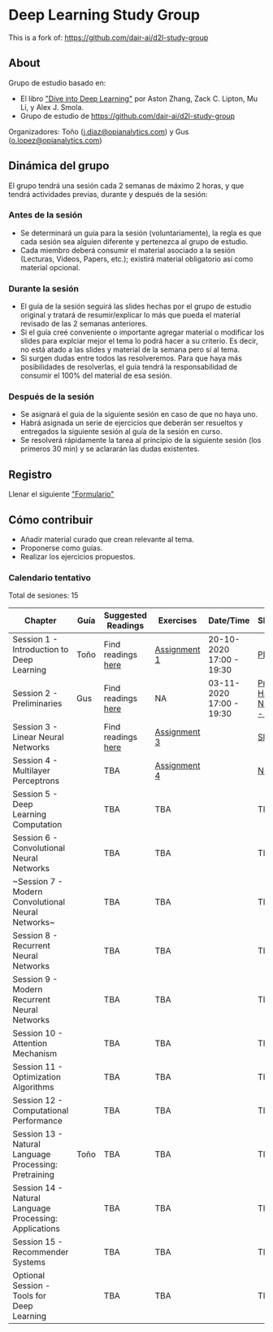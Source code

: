 # Deep Learning Study Group
This is a fork of: https://github.com/dair-ai/d2l-study-group
## About
Grupo de estudio basado en: 
- El libro ["Dive into Deep Learning"](https://d2l.ai/index.html) por Aston Zhang, Zack C. Lipton, Mu Li, y Alex J. Smola.
- Grupo de estudio de https://github.com/dair-ai/d2l-study-group

Organizadores: Toño (j.diaz@opianalytics.com) y Gus (o.lopez@opianalytics.com)

## Dinámica del grupo
El grupo tendrá una sesión cada 2 semanas de máximo 2 horas, y que tendrá actividades previas, durante y después de la sesión:

### Antes de la sesión
- Se determinará un guía para la sesión (voluntariamente), la regla es que cada sesión sea alguien diferente y pertenezca al grupo de estudio. 
- Cada miembro deberá consumir el material asociado a la sesión (Lecturas, Videos, Papers, etc.); existirá material obligatorio así como material opcional.

### Durante la sesión
- El guía de la sesión seguirá las slides hechas por el grupo de estudio original y tratará de resumir/explicar lo más que pueda el material revisado de las 2 semanas anteriores.
- Si el guía creé conveniente o importante agregar material o modificar los slides para explciar mejor el tema lo podrá hacer a su criterio. Es decir, no está atado a las slides y material de la semana pero sí al tema.
- Si surgen dudas entre todos las resolveremos. Para que haya más posibilidades de resolverlas, el guía tendrá la responsabilidad de consumir el 100% del material de esa sesión.

### Después de la sesión
- Se asignará el guia de la siguiente sesión en caso de que no haya uno.
- Habrá asignada un serie de ejercicios que deberán ser resueltos y entregados la siguiente sesión al guía de la sesión en curso. 
- Se resolverá rápidamente la tarea al principio de la siguiente sesión (los primeros 30 min) y se aclararán las dudas existentes.

## Registro
Llenar el siguiente ["Formulario"](https://forms.gle/pMHcyafX4U5QAgMw7)

## Cómo contribuir 
- Añadir material curado que crean relevante al tema.
- Proponerse como guías.
- Realizar los ejercicios propuestos.

### Calendario tentativo
Total de sesiones: 15

| Chapter                                                  | Guía | Suggested Readings                                                                                   | Exercises                                                                                                | Date/Time                | Slides/Notebook                                                                                                                                                                                                                           | Recording                                              |
| -------------------------------------------------------- | ---- | ---------------------------------------------------------------------------------------------------- | -------------------------------------------------------------------------------------------------------- | ------------------------ | ----------------------------------------------------------------------------------------------------------------------------------------------------------------------------------------------------------------------------------------- | ------------------------------------------------------ |
| Session 1 - Introduction to Deep Learning                | Toño | Find readings [here](https://github.com/jadm-opi/d2l-study-group/blob/master/readings/section-01.md) | [Assignment 1](https://github.com/dair-ai/d2l-study-group/blob/master/exercises/section-01.md)           | 20-10-2020 17:00 - 19:30 | [PDF](https://github.com/dair-ai/d2l-study-group/blob/master/slides/Session%201%20-%20Introduction%20to%20Deep%20Learning%20-%20Dive%20into%20Deep%20Learning%20Study%20Group.pdf)                                                        | [YouTube](https://www.youtube.com/watch?v=xS3_b0BsSes) |
| Session 2 - Preliminaries                                | Gus  | Find readings [here](https://github.com/jadm-opi/d2l-study-group/blob/master/readings/section-02.md) | NA                                                                                                       | 03-11-2020 17:00 - 19:30 | [Preliminaries](https://colab.research.google.com/drive/1a_1pTRPToTXMuLDxzEbdsGTws_AXOY4U?usp=sharing), [Hacking Guide to Neural Networks - Draft](https://colab.research.google.com/drive/1m0lNJ9n8LUXHHU4pOLrZZjSMjoeRKCrN?usp=sharing) | [YouTube](https://youtu.be/RyNM1PdgFUQ)                |
| Session 3 - Linear Neural Networks                       |      | Find readings [here](https://github.com/jadm-opi/d2l-study-group/blob/master/readings/section-03.md) | [Assignment 3](https://github.com/dair-ai/d2l-study-group/blob/master/exercises/section-03.md)           |                          | [Slides](https://github.com/dair-ai/d2l-study-group/blob/master/slides/Session%203%20-%20Linear%20Neural%20Networks.pdf), [Notebook](https://colab.research.google.com/drive/1tqdWN073CUxk-Fikcg42ATnjYr3kxfCR?usp=sharing)               | [YouTube](https://youtu.be/OFo85Zq3taU)                |
| Session 4 - Multilayer Perceptrons                       |      | TBA                                                                                                  | [Assignment 4](https://github.com/dair-ai/d2l-study-group/blob/master/exercises/section-04.md)           |                          | [Notebook](https://colab.research.google.com/drive/1ybr2gkjePOIm4rNQDUL-jpGq4bplHr1N?usp=sharing), [Slides](https://github.com/dair-ai/d2l-study-group/blob/master/slides/Section%204%20-%20Multilayer%20perceptrons.pdf)                 | [YouTube](https://youtu.be/ABWUlfMpDt8)                |
| Session 5 - Deep Learning Computation                    |      | TBA                                                                                                  | TBA                                                                                                      |                          | TBA                                                                                                                                                                                                                                       | TBA                                                    |
| Session 6 - Convolutional Neural Networks                |      | TBA                                                                                                  | TBA                                                                                                      |                          | TBA                                                                                                                                                                                                                                       | TBA                                                    |
| ~Session 7 - Modern Convolutional Neural Networks~       |      | TBA                                                                                                  | TBA                                                                                                      |                          | TBA                                                                                                                                                                                                                                       | TBA                                                    |
| Session 8 - Recurrent Neural Networks                    |      | TBA                                                                                                  | TBA                                                                                                      |                          | TBA                                                                                                                                                                                                                                       | TBA                                                    |
| Session 9 - Modern Recurrent Neural Networks             |      | TBA                                                                                                  | TBA                                                                                                      |                          | TBA                                                                                                                                                                                                                                       | TBA                                                    |
| Session 10 - Attention Mechanism                         |      | TBA                                                                                                  | TBA                                                                                                      |                          | TBA                                                                                                                                                                                                                                       | TBA                                                    |
| Session 11 - Optimization Algorithms                     |      | TBA                                                                                                  | TBA                                                                                                      |                          | TBA                                                                                                                                                                                                                                       | TBA                                                    |
| Session 12 - Computational Performance                   |      | TBA                                                                                                  | TBA                                                                                                      |                          | TBA                                                                                                                                                                                                                                       | TBA                                                    |
| Session 13 - Natural Language Processing: Pretraining    | Toño | TBA                                                                                                  | TBA                                                                                                      |                          | TBA                                                                                                                                                                                                                                       | TBA                                                    |
| Session 14 - Natural Language Processing: Applications   |      | TBA                                                                                                  | TBA                                                                                                      |                          | TBA                                                                                                                                                                                                                                       | TBA                                                    |
| Session 15 - Recommender Systems                         |      | TBA                                                                                                  | TBA                                                                                                      |                          | TBA                                                                                                                                                                                                                                       | TBA                                                    |
| Optional Session - Tools for Deep Learning                     |      | TBA                                                                                                  | TBA                                                                                                      |                          | TBA                                                                                                                                                                                                                               | TBA                                                    |
